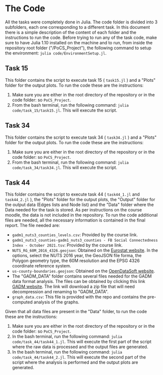 # The Code

All the tasks were completely done in Julia. The code folder is divided into 3 subfolders, each one corresponding to a different task. In this document there is a simple description of the content of each folder and the instructions to run the code.
Before trying to run any of the task code, make sure to have Julia 1.10 installed on the machine and to run, from inside the repository root folder ("/PoCS_Project"), the following command to setup the environment: `julia code/EnvironmentSetup.jl`.

## Task 15
This folder contains the script to execute task 15 ( `task15.jl` ) and a "Plots" folder for the output plots. To run the code these are the instructions:
1. Make sure you are either in the root directory of the repository or in the code folder: so `PoCS_Project`.
2. From the bash terminal, run the following command: `julia code/task_15/task15.jl`. This will execute the script.

## Task 34
This folder contains the script to execute task 34 ( `task34.jl` ) and a "Plots" folder for the output plots. To run the code these are the instructions:
1. Make sure you are either in the root directory of the repository or in the code folder: so `PoCS_Project`.
2. From the bash terminal, run the following command: `julia code/task_34/task34.jl`. This will execute the script.

## Task 44
This folder contains the script to execute task 44 ( `task44_1.jl` and `task44_2.jl` ), the "Plots" folder for the output plots, the "Output" folder for the output data (Edges lists and Node list) and the "Data" folder where the Data needed for the task is stored. As per instructions on the course moodle, the data is not included in the repository. To run the code additional files are needed, all the necessary information is contained in the final report.
The file needed are:
- `gadm1_nuts3_counties_levels.csv`: Provided by the course link.
- `gadm1_nuts3_counties-gadm1_nuts3_counties - FB Social Connectedness Index - October 2021.tsv`: Provided by the course link.
- `NUTS_RG_60M_2016_4326.geojson`: Obtained on the [Eurostat website](https://ec.europa.eu/eurostat/web/gisco/geodata/statistical-units/territorial-units-statistics). In the options, select the NUTS 2016 year, the GeoJSON file forma, the Polygon geometry type, the 60M resolution and the EPSG 4326 coordinate reference system.
- `us-county-boundaries.geojson`: Obtained on the  [OpenDataSoft website](https://public.opendatasoft.com/explore/dataset/us-county-boundaries/export/?disjunctive.statefp&disjunctive.countyfp&disjunctive.name&disjunctive.namelsad&disjunctive.stusab&disjunctive.state_name).
- The "GADM_DATA" folder contains several files needed for the GADM data format analysis. The files can be obtained by clicking this link [GADM website](https://biogeo.ucdavis.edu/data/gadm2.8/gadm28.shp.zip). The link will download a zip file that will need decompression and renaming to "GADM_DATA".
- `graph_data.csv`: This file is provided with the repo and contains the pre-computed analysis of the graphs.


Given that all data files are present in the "Data" folder, to run the code these are the instructions:
1. Make sure you are either in the root directory of the repository or in the code folder: so `PoCS_Project`.
2. In the bash terminal, run the following command: `julia code/task_44/task44_1.jl`. This will execute the first part of the script where the raw data is processed and the output files are generated.
3. In the bash terminal, run the following command: `julia code/task_44/task44_2.jl`. This will execute the second part of the script where the analysis is performed and the output plots are generated.
